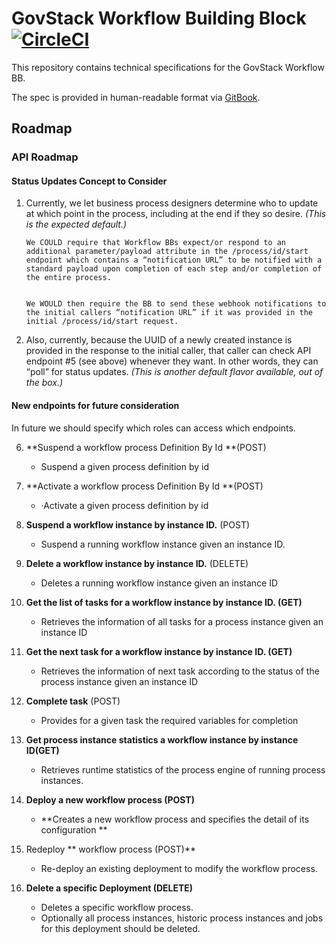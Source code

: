 # GovStack Workflow Building Block [![CircleCI](https://dl.circleci.com/status-badge/img/gh/GovStackWorkingGroup/bb-workflow/tree/main.svg?style=svg)](https://dl.circleci.com/status-badge/redirect/gh/GovStackWorkingGroup/bb-workflow/tree/main)

This repository contains technical specifications for the GovStack Workflow BB.

The spec is provided in human-readable format via
[GitBook](https://app.gitbook.com/o/pxmRWOPoaU8fUAbbcrus/s/zdXe8NbIMZIv5sydPBf6/).

## Roadmap

### API Roadmap

#### Status Updates Concept to Consider

1.  Currently, we let business process designers determine who to update at
    which point in the process, including at the end if they so desire. _(This
    is the expected default.)_

        We COULD require that Workflow BBs expect/or respond to an additional parameter/payload attribute in the /process/id/start endpoint which contains a “notification URL” to be notified with a standard payload upon completion of each step and/or completion of the entire process.


        We WOULD then require the BB to send these webhook notifications to the initial callers “notification URL” if it was provided in the initial /process/id/start request.

2.  Also, currently, because the UUID of a newly created instance is provided in
    the response to the initial caller, that caller can check API endpoint #5
    (see above) whenever they want. In other words, they can “poll” for status
    updates. _(This is another default flavor available, out of the box.)_

#### New endpoints for future consideration

In future we should specify which roles can access which endpoints.

6. **Suspend a workflow process Definition By Id **(POST)
   - Suspend a given process definition by id
7. **Activate a workflow process Definition By Id **(POST)
   - ·Activate a given process definition by id
8. **Suspend a workflow instance by instance ID.** (POST)
   - Suspend a running workflow instance given an instance ID.
9. **Delete a workflow instance by instance ID.** (DELETE)
   - Deletes a running workflow instance given an instance ID
10. **Get the list of tasks for a workflow instance by instance ID. (GET)**
    - Retrieves the information of all tasks for a process instance given an
      instance ID
11. **Get the next task for a workflow instance by instance ID. (GET)**

    - Retrieves the information of next task according to the status of the
      process instance given an instance ID

12. **Complete task** (POST)

    - Provides for a given task the required variables for completion

13. **Get process instance statistics a workflow instance by instance ID(GET)**
    - Retrieves runtime statistics of the process engine of running process
      instances.
14. **Deploy a new workflow process (POST)**
    - **Creates a new workflow process and specifies the detail of its
      configuration **
15. Redeploy ** workflow process (POST)**
    - Re-deploy an existing deployment to modify the workflow process.
16. **Delete a specific Deployment (DELETE)**
    - Deletes a specific workflow process.
    - Optionally all process instances, historic process instances and jobs for
      this deployment should be deleted.
